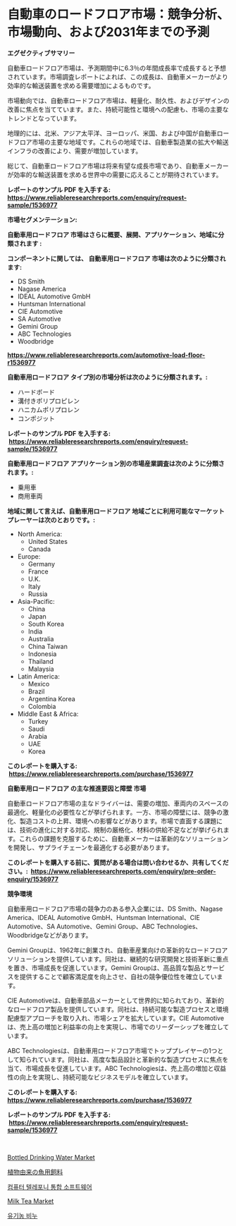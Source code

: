 <p><h1>自動車のロードフロア市場：競争分析、市場動向、および2031年までの予測</h1></p><p><strong>エグゼクティブサマリー</strong></p>
<p><p>自動車ロードフロア市場は、予測期間中に6.3％の年間成長率で成長すると予想されています。市場調査レポートによれば、この成長は、自動車メーカーがより効率的な輸送装置を求める需要増加によるものです。</p><p>市場動向では、自動車ロードフロア市場は、軽量化、耐久性、およびデザインの改善に焦点を当てています。また、持続可能性と環境への配慮も、市場の主要なトレンドとなっています。</p><p>地理的には、北米、アジア太平洋、ヨーロッパ、米国、および中国が自動車ロードフロア市場の主要な地域です。これらの地域では、自動車製造業の拡大や輸送インフラの改善により、需要が増加しています。</p><p>総じて、自動車ロードフロア市場は将来有望な成長市場であり、自動車メーカーが効率的な輸送装置を求める世界中の需要に応えることが期待されています。</p></p>
<p><strong>レポートのサンプル PDF を入手する: <a href="https://www.reliableresearchreports.com/enquiry/request-sample/1536977">https://www.reliableresearchreports.com/enquiry/request-sample/1536977</a></strong></p>
<p><strong>市場セグメンテーション:</strong></p>
<p><strong> 自動車用ロードフロア 市場はさらに概要、展開、アプリケーション、地域に分類されます :</strong></p>
<p><strong>コンポーネントに関しては、 自動車用ロードフロア 市場は次のように分類されます: &nbsp;</strong></p>
<p><ul><li>DS Smith</li><li>Nagase America</li><li>IDEAL Automotive GmbH</li><li>Huntsman International</li><li>CIE Automotive</li><li>SA Automotive</li><li>Gemini Group</li><li>ABC Technologies</li><li>Woodbridge</li></ul></p>
<p><strong><a href="https://www.reliableresearchreports.com/automotive-load-floor-r1536977">https://www.reliableresearchreports.com/automotive-load-floor-r1536977</a></strong></p>
<p><strong> 自動車用ロードフロア タイプ別の市場分析は次のように分類されます。:</strong></p>
<p><ul><li>ハードボード</li><li>溝付きポリプロピレン</li><li>ハニカムポリプロレン</li><li>コンポジット</li></ul></p>
<p><strong>レポートのサンプル PDF を入手する: &nbsp;<a href="https://www.reliableresearchreports.com/enquiry/request-sample/1536977">https://www.reliableresearchreports.com/enquiry/request-sample/1536977</a></strong></p>
<p><strong> 自動車用ロードフロア アプリケーション別の市場産業調査は次のように分類されます。:</strong></p>
<p><ul><li>乗用車</li><li>商用車両</li></ul></p>
<p><strong>地域に関して言えば、自動車用ロードフロア 地域ごとに利用可能なマーケットプレーヤーは次のとおりです。:</strong></p>
<p><ul>
    <li>
        North America:
        <ul>
            <li>United States</li>
            <li>Canada</li>
        </ul>
    </li>
    <li>
        Europe:
        <ul>
            <li>Germany</li>
            <li>France</li>
            <li>U.K.</li>
            <li>Italy</li>
            <li>Russia</li>
        </ul>
    </li>
    <li>
        Asia-Pacific:
        <ul>
            <li>China</li>
            <li>Japan</li>
            <li>South Korea</li>
            <li>India</li>
            <li>Australia</li>
            <li>China Taiwan</li>
            <li>Indonesia</li>
            <li>Thailand</li>
            <li>Malaysia</li>
        </ul>
    </li>
    <li>
        Latin America:
        <ul>
            <li>Mexico</li>
            <li>Brazil</li>
            <li>Argentina Korea</li>
            <li>Colombia</li>
        </ul>
    </li>
    <li>
        Middle East & Africa:
        <ul>
            <li>Turkey</li>
            <li>Saudi</li>
            <li>Arabia</li>
            <li>UAE</li>
            <li>Korea</li>
        </ul>
    </li>
    </ul></p>
<p><strong>このレポートを購入する: &nbsp;<a href="https://www.reliableresearchreports.com/purchase/1536977">https://www.reliableresearchreports.com/purchase/1536977</a></strong></p>
<p><strong>自動車用ロードフロア の主な推進要因と障壁 市場</strong></p>
<p><p>自動車ロードフロア市場の主なドライバーは、需要の増加、車両内のスペースの最適化、軽量化の必要性などが挙げられます。一方、市場の障壁には、競争の激化、製造コストの上昇、環境への影響などがあります。市場で直面する課題には、技術の進化に対する対応、規制の厳格化、材料の供給不足などが挙げられます。これらの課題を克服するために、自動車メーカーは革新的なソリューションを開発し、サプライチェーンを最適化する必要があります。</p></p>
<p><strong>このレポートを購入する前に、質問がある場合は問い合わせるか、共有してください。:&nbsp; <a href="https://www.reliableresearchreports.com/enquiry/pre-order-enquiry/1536977">https://www.reliableresearchreports.com/enquiry/pre-order-enquiry/1536977</a></strong></p>
<p><strong>競争環境</strong></p>
<p><p>自動車用ロードフロア市場の競争力のある参入企業には、DS Smith、Nagase America、IDEAL Automotive GmbH、Huntsman International、CIE Automotive、SA Automotive、Gemini Group、ABC Technologies、Woodbridgeなどがあります。</p><p>Gemini Groupは、1962年に創業され、自動車産業向けの革新的なロードフロアソリューションを提供しています。同社は、継続的な研究開発と技術革新に重点を置き、市場成長を促進しています。Gemini Groupは、高品質な製品とサービスを提供することで顧客満足度を向上させ、自社の競争優位性を確立しています。</p><p>CIE Automotiveは、自動車部品メーカーとして世界的に知られており、革新的なロードフロア製品を提供しています。同社は、持続可能な製造プロセスと環境配慮型アプローチを取り入れ、市場シェアを拡大しています。CIE Automotiveは、売上高の増加と利益率の向上を実現し、市場でのリーダーシップを確立しています。</p><p>ABC Technologiesは、自動車用ロードフロア市場でトッププレイヤーの1つとして知られています。同社は、高度な製品設計と革新的な製造プロセスに焦点を当て、市場成長を促進しています。ABC Technologiesは、売上高の増加と収益性の向上を実現し、持続可能なビジネスモデルを確立しています。</p></p>
<p><strong>このレポートを購入する: &nbsp; <a href="https://www.reliableresearchreports.com/purchase/1536977">https://www.reliableresearchreports.com/purchase/1536977</a></strong></p>
<p><strong>レポートのサンプル PDF を入手する: &nbsp;<a href="https://www.reliableresearchreports.com/enquiry/request-sample/1536977">https://www.reliableresearchreports.com/enquiry/request-sample/1536977</a></strong><strong></strong></p>
<p>&nbsp;</p>
<p><p><a href="https://github.com/pjcfca/Market-Research-Report-List-2/blob/main/bottled-drinking-water-market.md">Bottled Drinking Water Market</a></p><p><a href="https://github.com/ReyesKohler20231/Market-Research-Report-List-1/blob/main/874162918508.md">植物由来の魚用飼料</a></p><p><a href="https://github.com/Elenrrera7685/Market-Research-Report-List-1/blob/main/837033217085.md">컴퓨터 텔레포니 통합 소프트웨어</a></p><p><a href="https://github.com/johnbach50/Market-Research-Report-List-2/blob/main/milk-tea-market.md">Milk Tea Market</a></p><p><a href="https://github.com/sammyUltyylrich9067856/Market-Research-Report-List-1/blob/main/215284817086.md">유기농 비누</a></p></p>